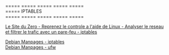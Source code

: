 ===== ===== ===== ===== =====  
===== IPTABLES  
===== ===== ===== ===== =====  

[Le Site du Zero - Reprenez le controle a l'aide de Linux - Analyser le reseau et filtrer le trafic avec un pare-feu - iptables](http://sdz.tdct.org/sdz/reprenez-le-controle-a-l-aide-de-linux.html#iptableslepare-feuderfrence)  

[Debian Manpages - iptables](https://manpages.debian.org/bookworm/iptables/iptables.8.en.html)  
[Debian Manpages - ufw](https://manpages.debian.org/bookworm/ufw/ufw.8.en.html)  

